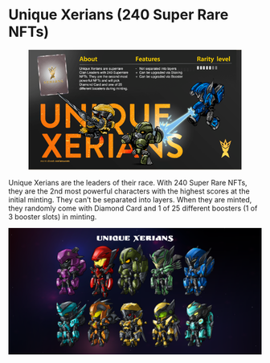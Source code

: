 # Unique Xerians (240 Super Rare NFTs)

<figure><img src="../../.gitbook/assets/U XER.png" alt=""><figcaption></figcaption></figure>

Unique Xerians are the leaders of their race. With 240 Super Rare NFTs, they are the 2nd most powerful characters with the highest scores at the initial minting. They can’t be separated into layers. When they are minted, they randomly come with Diamond Card  and 1 of 25 different boosters (1 of 3 booster slots) in minting.

![](<../../.gitbook/assets/Xerian Soldiers (1).png>)
